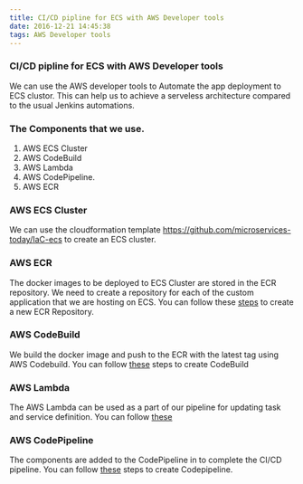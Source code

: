 ```yaml
---
title: CI/CD pipline for ECS with AWS Developer tools
date: 2016-12-21 14:45:38
tags: AWS Developer tools
---
```

### CI/CD pipline for ECS with AWS Developer tools
We can use the AWS developer tools to Automate the app deployment to ECS clustor. This can help us to achieve a serveless architecture 
compared to the usual Jenkins automations.

### The Components that we use.

1. AWS ECS Cluster 
2. AWS CodeBuild
3. AWS Lambda
4. AWS CodePipeline.
5. AWS ECR

### AWS ECS Cluster
We can use the cloudformation template https://github.com/microservices-today/IaC-ecs to create an ECS cluster.
### AWS ECR
The docker images to be deployed to ECS Cluster are stored in the ECR repository. We need to create a repository for 
each of the custom application that we are hosting on ECS. You can follow these [steps](./ECR.md) to create a new ECR Repository.
### AWS CodeBuild
We build the docker image and push to the ECR with the latest tag using AWS Codebuild. You can follow [these](./AwsCodebuild.md) steps to create CodeBuild

### AWS Lambda

The AWS Lambda can be used as a part of our pipeline for updating task and service definition. You can follow [these](./Awslamda.md)

### AWS CodePipeline
The components are added to the CodePipeline in to complete the CI/CD pipeline. You can follow [these](./AwsCodepipeline.md) steps to create Codepipeline.
